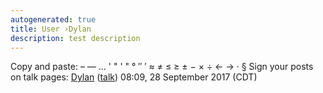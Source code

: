 ```yaml
---
autogenerated: true
title: User ›Dylan
description: test description
---
```


Copy and paste: – — ... ' " ' " ° ″ ′ ≈ ≠ ≤ ≥ ± − × ÷ ← → · § Sign your posts on talk pages: [Dylan](/users/Dylan) ([talk](User_talk_Dylan)) 08:09, 28 September 2017 (CDT)

